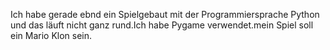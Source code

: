 Ich habe gerade ebnd ein Spielgebaut mit der Programmiersprache Python und das läuft nicht ganz rund.Ich habe Pygame verwendet.mein Spiel soll ein Mario Klon sein.
